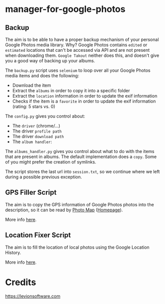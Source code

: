 # manager-for-google-photos

Backup
------

The aim is to be able to have a proper backup mechanism of your personal Google Photos media library.
Why? Google Photos contains `edited` or `estimated` locations that can't be accessed via API and are not present when
downloading them. `Google Takout` neither does this, and doesn't give you a good way of backing up your albums. 

The `backup.py` script uses `selenium` to loop over all your Google Photos media items and does the following:
* Download the item
* Extract the `albums` in order to copy it into a specific folder
* Extract the `location` information in order to update the exif information
* Checks if the item is a `favorite` in order to update the exif information (rating: 5 stars vs. 0)

The `config.py` gives you control about:
* The `driver` (chrome/...)
* The driver `profile path`
* The driver `download path`
* The `album handler`:

The `albums_handler.py` gives you control about what to do with the items that are present in albums.
The default implementation does a `copy`. Some of you might prefer the creation of symlinks.

The script stores the last url into `session.txt`, so we continue where we left during a possible previous exception.

GPS Filler Script
-----------------

The aim is to copy the GPS information of Google Photos photos into the description,
so it can be read by [Photo Map](https://play.google.com/store/apps/details?id=com.levionsoftware.instagram_map) ([Homepage](https://levionsoftware.com/)).

More info [here](https://levionsoftware.com/help-last-chance-for-google-photos/).

Location Fixer Script
---------------------

The aim is to fill the location of local photos using the Google Location History.

More info [here](https://levionsoftware.com/learn-how-to-fix-missing-location-data-in-jpg-jpeg-images-exif/).

# Credits

https://levionsoftware.com
